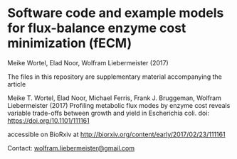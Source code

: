 Software code and example models for flux-balance enzyme cost minimization (fECM)
=================================================================================

Meike Wortel, Elad Noor, Wolfram Liebermeister (2017)

The files in this repository are supplementary material accompanying the article 

Meike T. Wortel, Elad Noor, Michael Ferris, Frank J. Bruggeman, Wolfram Liebermeister (2017)
Profiling metabolic flux modes by enzyme cost reveals variable trade-offs between growth and yield in Escherichia coli.
doi: https://doi.org/10.1101/111161 

accessible on BioRxiv at http://biorxiv.org/content/early/2017/02/23/111161

Contact: <wolfram.liebermeister@gmail.com>
